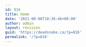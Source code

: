 ```yaml
---
id: 816
title: Home
date: '2021-08-08T10:38:46+00:00'
author: admin
layout: revision
guid: 'https://deadsnake.ca/?p=816'
permalink: '/?p=816'
---
```


<div class="wp-block-woocommerce-all-products alignwide wc-block-all-products" data-attributes="{"align":"wide","alignButtons":true,"columns":3,"contentVisibility":{"orderBy":false},"isPreview":false,"layoutConfig":[["woocommerce/product-image",{"productLink":true,"showSaleBadge":true,"saleBadgeAlign":"right","imageSizing":"full-size","productId":0,"children":[]}],["woocommerce/product-title",{"headingLevel":2,"productLink":true,"productId":0,"children":[]}],["woocommerce/product-price",{"productId":0,"children":[]}]],"orderby":"date","rows":3}"><div class="wp-block-woocommerce-product-image is-loading" data-block-name="woocommerce/product-image"></div><div class="wp-block-woocommerce-product-title is-loading" data-block-name="woocommerce/product-title"></div><div class="wp-block-woocommerce-product-price is-loading" data-block-name="woocommerce/product-price"></div></div>